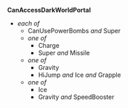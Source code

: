 ﻿**CanAccessDarkWorldPortal**

- *each of*
  - CanUsePowerBombs *and* Super
  - *one of*
    - Charge
    - Super *and* Missile
  - *one of*
    - Gravity
    - HiJump *and* Ice *and* Grapple
  - *one of*
    - Ice
    - Gravity *and* SpeedBooster
